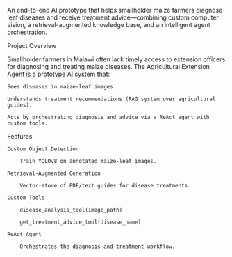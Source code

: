 An end-to-end AI prototype that helps smallholder maize farmers diagnose leaf diseases and receive treatment advice—combining custom computer vision, a retrieval-augmented knowledge base, and an intelligent agent orchestration.

Project Overview

Smallholder farmers in Malawi often lack timely access to extension officers for diagnosing and treating maize diseases. The Agricultural Extension Agent is a prototype AI system that:

    Sees diseases in maize-leaf images.

    Understands treatment recommendations (RAG system over agricultural guides).

    Acts by orchestrating diagnosis and advice via a ReAct agent with custom tools.

Features

    Custom Object Detection

        Train YOLOv8 on annotated maize-leaf images.

    Retrieval-Augmented Generation

        Vector-store of PDF/text guides for disease treatments.

    Custom Tools

        disease_analysis_tool(image_path)

        get_treatment_advice_tool(disease_name)

    ReAct Agent

        Orchestrates the diagnosis-and-treatment workflow.